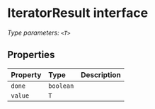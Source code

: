 # IteratorResult <T> interface



_Type parameters: `<T>`_








## Properties

| Property	   | Type	| Description|
|:-------------|:-------|:-----------|
|`done`      | `boolean` |  |
|`value`      | `T` |  |






